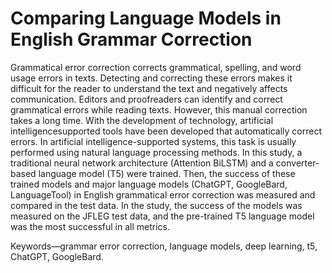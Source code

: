 # Comparing Language Models in English Grammar Correction

Grammatical error correction corrects grammatical, spelling, and word usage errors in texts. Detecting and correcting these errors makes it difficult for the reader to understand the text and negatively affects communication. Editors and proofreaders can identify and correct grammatical errors while reading texts. However, this manual correction takes a long time. With the development of technology, artificial intelligencesupported tools have been developed that automatically correct errors. In artificial intelligence-supported systems, this task is usually performed using natural language processing methods. In this study, a traditional neural network architecture (Attention BiLSTM) and a converter-based language model (T5) were trained. Then, the success of these trained models and major language models (ChatGPT, GoogleBard, LanguageTool) in English grammatical error correction was measured and compared in the test data. In the study, the success of the models
was measured on the JFLEG test data, and the pre-trained T5 language model was the most successful in all metrics.

Keywords—grammar error correction, language models, deep learning, t5, ChatGPT, GoogleBard.
